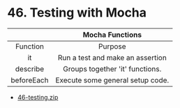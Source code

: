 # 46. Testing with Mocha

|            | Mocha Functions                 |
| :--------: | :-----------------------------: |
|Function    | Purpose                         |
|it          | Run a test and make an assertion|
|describe    | Groups together 'it' functions. |
|beforeEach  | Execute some general setup code.|

-   [46-testing.zip](https://github.com/web3-nfts/bt-web3/raw/main/Curricula/developers-guide/Resources/46-testing.zip)